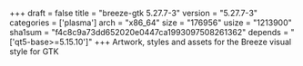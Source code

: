 +++
draft = false
title = "breeze-gtk 5.27.7-3"
version = "5.27.7-3"
categories = ['plasma']
arch = "x86_64"
size = "176956"
usize = "1213900"
sha1sum = "f4c8c9a73dd652020e0447ca1993097508261362"
depends = "['qt5-base>=5.15.10']"
+++
Artwork, styles and assets for the Breeze visual style for GTK